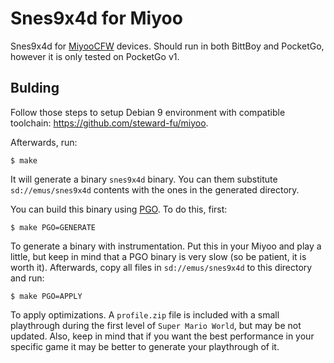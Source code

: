 # Snes9x4d for Miyoo

Snes9x4d for [MiyooCFW](https://github.com/TriForceX/MiyooCFW) devices.
Should run in both BittBoy and PocketGo, however it is only tested on
PocketGo v1.

## Bulding

Follow those steps to setup Debian 9 environment with compatible toolchain:
<https://github.com/steward-fu/miyoo>. 

Afterwards, run:

    $ make

It will generate a binary `snes9x4d` binary. You can them substitute
`sd://emus/snes9x4d` contents with the ones in the generated directory.

You can build this binary using [PGO](https://en.wikipedia.org/wiki/Profile-guided_optimization).
To do this, first:

    $ make PGO=GENERATE

To generate a binary with instrumentation. Put this in your Miyoo and play a
little, but keep in mind that a PGO binary is very slow (so be patient, it
is worth it). Afterwards, copy all files in `sd://emus/snes9x4d` to this
directory and run:

    $ make PGO=APPLY

To apply optimizations. A `profile.zip` file is included with a small
playthrough during the first level of `Super Mario World`, but may be not
updated. Also, keep in mind that if you want the best performance in your
specific game it may be better to generate your playthrough of it.
